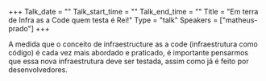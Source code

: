 +++
Talk_date = ""
Talk_start_time = ""
Talk_end_time = ""
Title = "Em terra de Infra as a Code quem testa é Rei!"
Type = "talk"
Speakers = ["matheus-prado"]
+++

A medida que o conceito de infraestructure as a code (infraestrutura como código) é cada vez mais abordado e praticado, é importante pensarmos que essa nova infraestrutura deve ser testada, assim como já é feito por desenvolvedores.
